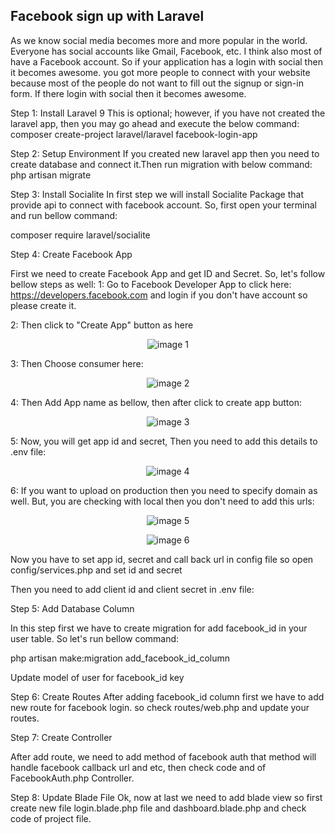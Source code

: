 ## Facebook sign up with Laravel

As we know social media becomes more and more popular in the world. Everyone has social accounts like Gmail, Facebook, etc. I think also most of have a Facebook account. So if your application has a login with social then it becomes awesome. you got more people to connect with your website because most of the people do not want to fill out the signup or sign-in form. If there login with social then it becomes awesome.

Step 1: Install Laravel 9
This is optional; however, if you have not created the laravel app, then you may go ahead and execute the below command:
composer create-project laravel/laravel facebook-login-app

Step 2: Setup Environment 
If you created new laravel app then you need to create database and connect it.Then run migration with below command:
php artisan migrate

Step 3: Install Socialite
In first step we will install Socialite Package that provide api to connect with facebook account. So, first open your terminal and run bellow command:

composer require laravel/socialite

Step 4: Create Facebook App

First we need to create Facebook App and get ID and Secret. So, let's follow bellow steps as well:
 1: Go to Facebook Developer App to click here: https://developers.facebook.com and login if you don't have account so please create it.

 2: Then click to "Create App" button as here

<p align="center"><img src="{{ url('public/facebook-config/image_1.png'); }}" alt="image 1"></p>

 3: Then Choose consumer here:

<p align="center"><img src="{{ url('public/facebook-config/image_2.png'); }}" alt="image 2"></p>

 4: Then Add App name as bellow, then after click to create app button:

<p align="center"><img src="{{ url('public/facebook-config/image_3.png'); }}" alt="image 3"></p>

 5: Now, you will get app id and secret, Then you need to add this details to .env file:

<p align="center"><img src="{{ url('public/facebook-config/image_4.png'); }}" alt="image 4"></p>

 6: If you want to upload on production then you need to specify domain as well. But, you are checking with local then you don't need to add this urls:

<p align="center"><img src="{{ url('public/facebook-config/image_5.png'); }}" alt="image 5"></p>
<p align="center"><img src="{{ url('public/facebook-config/image_6.png'); }}" alt="image 6"></p>

Now you have to set app id, secret and call back url in config file so open config/services.php and set id and secret

Then you need to add client id and client secret in .env file:

Step 5: Add Database Column

In this step first we have to create migration for add facebook_id in your user table. So let's run bellow command:

php artisan make:migration add_facebook_id_column

Update model of user for facebook_id key 


Step 6: Create Routes
After adding facebook_id column first we have to add new route for facebook login. so check routes/web.php and update your routes.

Step 7: Create Controller

After add route, we need to add method of facebook auth that method will handle facebook callback url and etc, then check  code and  of FacebookAuth.php Controller.

Step 8: Update Blade File
Ok, now at last we need to add blade view so first create new file login.blade.php file and dashboard.blade.php and check code of project file. 




